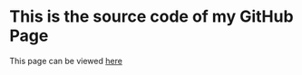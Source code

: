 # This is the source code of my GitHub Page
This page can be viewed [here](https://noobdy.github.io)